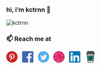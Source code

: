 ### hi, i’m kctrnn 👋

![kctrnn](https://res.cloudinary.com/hanhiu/image/upload/v1601802705/kctrnn/tim-goedhart-vnpTRdmtQ30-unsplash_ot6ubr.jpg)

<h3>📫 Reach me at</h3>

<a href="#"><img src="pinterest.svg" width="30" height="30"></a>&nbsp;&nbsp;
<a href="#"><img src="f.svg" width="30" height="30"></a>&nbsp;&nbsp;
<a href="#"><img src="twitter.svg" width="30" height="30"></a>&nbsp;&nbsp;
<a href="#"><img src="dribbble.svg" width="30" height="30"></a>&nbsp;&nbsp;
<a href="#"><img src="linkedinnn.svg" width="30" height="30"></a>&nbsp;&nbsp;
<a href="#"><img src="coffee-cup.svg" width="30" height="30"></a>


 



